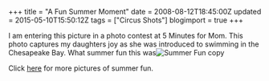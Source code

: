 +++
title = "A Fun Summer Moment"
date = 2008-08-12T18:45:00Z
updated = 2015-05-10T15:50:12Z
tags = ["Circus Shots"]
blogimport = true 
+++

I am entering this picture in a photo contest at 5 Minutes for Mom. This photo captures my daughters joy as she was introduced to swimming in the Chesapeake Bay.  What summer fun this was![![Summer Fun copy](https://latc.s3.amazonaws.com/wp-content/uploads/2008/08/summer-fun-copy-thumb.jpg)](https://latc.s3.amazonaws.com/wp-content/uploads/2008/08/summer-fun-copy.jpg)

Click [here](http://www.5minutesformom.com/3898/win-500-in-our-summer-fun-photo-contest/) for more pictures of summer fun.
